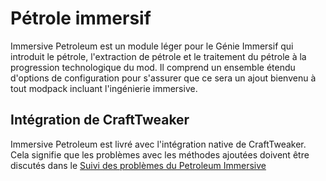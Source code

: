 # Pétrole immersif

Immersive Petroleum est un module léger pour le Génie Immersif qui introduit le pétrole, l'extraction de pétrole et le traitement du pétrole à la progression technologique du mod. Il comprend un ensemble étendu d'options de configuration pour s'assurer que ce sera un ajout bienvenu à tout modpack incluant l'ingénierie immersive.

## Intégration de CraftTweaker

Immersive Petroleum est livré avec l'intégration native de CraftTweaker. Cela signifie que les problèmes avec les méthodes ajoutées doivent être discutés dans le [Suivi des problèmes du Petroleum Immersive](https://github.com/Flaxbeard/ImmersivePetroleum/issues)
